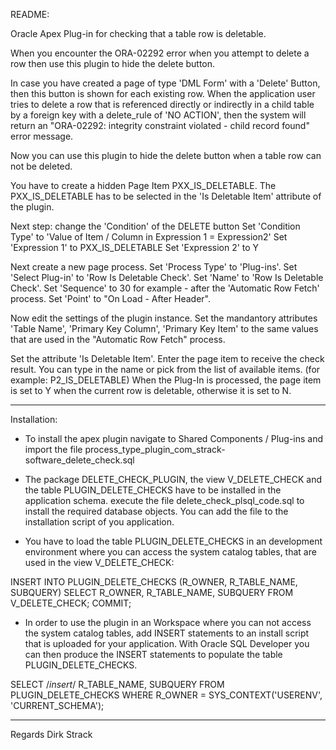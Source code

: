 README:

Oracle Apex Plug-in for checking that a table row is deletable.

When you encounter the ORA-02292 error when you attempt to delete a row
then use this plugin to hide the delete button.

In case you have created a page of type 'DML Form' with a 'Delete' Button, then this button is shown for each existing row.
When the application user tries to delete a row that is referenced directly or indirectly in a child table
by a foreign key with a delete_rule of 'NO ACTION',
then the system will return an "ORA-02292: integrity constraint <constraint name> violated - child record found" error message.

Now you can use this plugin to hide the delete button when a table row can not be deleted.

You have to create a hidden Page Item PXX_IS_DELETABLE.
The PXX_IS_DELETABLE has to be selected in the 'Is Deletable Item' attribute of the plugin.

Next step: change the 'Condition' of the DELETE button
Set 'Condition Type' to 'Value of Item / Column in Expression 1 = Expression2'
Set 'Expression 1' to PXX_IS_DELETABLE
Set 'Expression 2' to Y

Next create a new page process.
Set 'Process Type' to  'Plug-ins'.
Set 'Select Plug-in' to 'Row Is Deletable Check'.
Set 'Name' to 'Row Is Deletable Check'.
Set 'Sequence' to 30 for example - after the 'Automatic Row Fetch' process.
Set 'Point' to "On Load - After Header".

Now edit the settings of the plugin instance.
Set the mandantory attributes 'Table Name', 'Primary Key Column', 'Primary Key Item'
to the same values that are used in the "Automatic Row Fetch" process.

Set the  attribute 'Is Deletable Item'. Enter the page item to receive the check result.
You can type in the name or pick from the list of available items. (for example: P2_IS_DELETABLE)
When the Plug-In is processed, the page item is set to Y when the current row is deletable, otherwise it is set to N.

--------
Installation:

* To install the apex plugin navigate to Shared Components / Plug-ins and import the file 
process_type_plugin_com_strack-software_delete_check.sql

* The package DELETE_CHECK_PLUGIN, the view V_DELETE_CHECK and the table PLUGIN_DELETE_CHECKS 
have to be installed in the application schema. 
execute the file delete_check_plsql_code.sql to install the required database objects.
You can add the file to the installation script of you application.

* You have to load the table PLUGIN_DELETE_CHECKS in an development environment where you can 
access the system catalog tables, that are used in the view V_DELETE_CHECK:

INSERT INTO PLUGIN_DELETE_CHECKS (R_OWNER, R_TABLE_NAME, SUBQUERY)
SELECT R_OWNER, R_TABLE_NAME, SUBQUERY FROM V_DELETE_CHECK;
COMMIT;

* In order to use the plugin in an Workspace where you can not access the system catalog tables,
add INSERT statements to an install script that is uploaded for your application.
With Oracle SQL Developer you can then produce the INSERT statements to populate the table PLUGIN_DELETE_CHECKS.

SELECT /*insert*/ R_TABLE_NAME, SUBQUERY FROM PLUGIN_DELETE_CHECKS WHERE R_OWNER = SYS_CONTEXT('USERENV', 'CURRENT_SCHEMA');

--------

Regards
Dirk Strack

